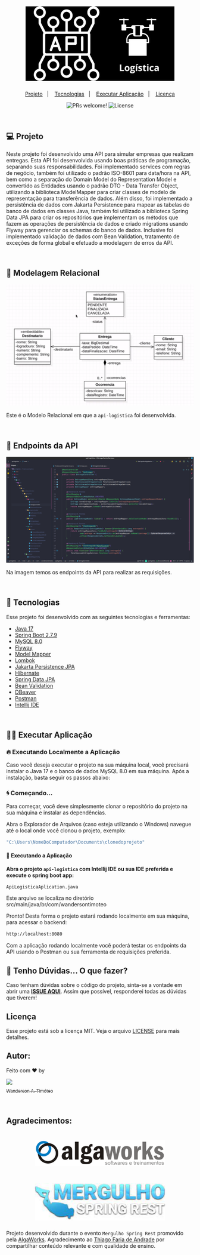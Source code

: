 <h1 align="center">
    <img alt="API Logística" title="API Logística" 
    src=".github/api-logistica.png" />
</h1>

<p align="center">
  <a href="#-projeto">Projeto</a>&nbsp;&nbsp;&nbsp;|&nbsp;&nbsp;&nbsp;
  <a href="#-tecnologias">Tecnologias</a>&nbsp;&nbsp;&nbsp;|&nbsp;&nbsp;&nbsp;
  <a href="#-executar aplicação">Executar Aplicação</a>&nbsp;&nbsp;&nbsp;|&nbsp;&nbsp;&nbsp;
  <a href="#-licença">Licença</a>
</p>

<p align="center">
 <img src="https://img.shields.io/static/v1?label=PRs&message=welcome&color=15C3D6&labelColor=000000" alt="PRs welcome!" />

  <img alt="License" src="https://img.shields.io/static/v1?label=license&message=MIT&color=15C3D6&labelColor=000000">
</p>

<br>

## 💻 Projeto

Neste projeto foi desenvolvido uma API para simular empresas que realizam entregas.
Esta API foi desenvolvida usando boas práticas de programação, separando suas responsabilidades.
Foi implementado services com regras de negócio, também foi utilizado o padrão ISO-8601 para data/hora na API, 
bem como a separação do Domain Model do Representation Model e convertido as Entidades usando o padrão 
DTO - Data Transfer Object, utilizando a biblioteca ModelMapper para criar classes de modelo de representação para 
transferência de dados. Além disso, foi implementado a persistência de dados com Jakarta Persistence para mapear 
as tabelas do banco de dados em classes Java, também foi utilizado a biblioteca Spring Data JPA para criar os 
repositórios que implementam os métodos que fazem as operações de persistência de dados e criado migrations usando 
Flyway para gerenciar os schemas do banco de dados. Inclusive foi implementado validação de dados com Bean 
Validation, tratamento de exceções de forma global e efetuado a modelagem de erros da API.

<br>

## 🎲 Modelagem Relacional

<p align="center">
    <img alt="Modelagem Relacional" title="Modelagem Relacional" 
    src=".github/modelagem-relacional.png" />
</p>

Este é o Modelo Relacional em que a `api-logistica` foi desenvolvida.

<br>

## 🎲 Endpoints da API

<p align="center">
    <img alt="Movie Rating" title="Movie Rating" 
    src=".github/endpoints.png" />
</p>

Na imagem temos os endpoints da API para realizar as requisições.

<br>

## 🚀 Tecnologias

Esse projeto foi desenvolvido com as seguintes tecnologias e ferramentas:

- [Java 17](https://www.java.com/pt-BR/)
- [Spring Boot 2.7.9](https://spring.io/projects/spring-boot)
- [MySQL 8.0](https://www.mysql.com/)
- [Flyway](https://flywaydb.org/documentation/database/mysql)
- [Model Mapper](https://modelmapper.org/)
- [Lombok](https://projectlombok.org/)
- [Jakarta Persistence JPA](https://jakarta.ee/specifications/persistence/3.0/)
- [Hibernate](https://hibernate.org/)
- [Spring Data JPA](https://docs.spring.io/spring-data/jpa/docs/current/reference/html/)
- [Bean Validation](https://beanvalidation.org/)
- [DBeaver](https://dbeaver.io/download/)
- [Postman](https://www.postman.com/)
- [Intellij IDE](https://www.jetbrains.com/pt-br/idea/)

<br>

## 👨‍💻 Executar Aplicação

### 🔥 Executando Localmente a Aplicação

Caso você deseja executar o projeto na sua máquina local, você precisará instalar o Java 17 e o banco de dados MySQL 8.0 em sua máquina. Após a instalação, basta seguir os passos abaixo:

### 🌀 Começando...

Para começar, você deve simplesmente clonar o repositório do projeto na sua máquina e instalar as dependências.

Abra o Explorador de Arquivos (caso esteja utilizando o Windows) navegue até o local onde você clonou o projeto, exemplo:

```sh
"C:\Users\NomeDoComputador\Documents\clonedoprojeto"
```

#### 💨 Executando a Aplicação


**Abra o projeto `api-logistica` com Intellij IDE ou sua IDE preferida e execute o spring boot app:** 

```sh
ApiLogisticaAplication.java
```
Este arquivo se localiza no diretório src/main/java/br/com/wandersontimoteo

Pronto! Desta forma o projeto estará rodando localmente em sua máquina, para acessar o backend:
<br>

```sh
http://localhost:8080
```
Com a aplicação rodando localmente você poderá testar os endpoints da API usando o Postman ou sua ferramenta de requisições preferida.
## 🚩 Tenho Dúvidas... O que fazer?

Caso tenham dúvidas sobre o código do projeto, sinta-se a vontade em abrir uma **[ISSUE AQUI](https://github.com/Wanderson-A-Timoteo/api-logistica/issues)**. Assim que possível, responderei todas as dúvidas que tiverem!
<br>

## Licença

Esse projeto está sob a licença MIT. Veja o arquivo [LICENSE](LICENSE.md) para mais detalhes.

## Autor:

Feito com ♥ by

[<img src="https://avatars.githubusercontent.com/u/40473246?v=4" width=115><br><sub>Wanderson A. Timóteo</sub>](https://wandersontimoteo.ga)

<br>

## Agradecimentos:

<h1 align="center">
    <img alt="AlgaWorks" title="AlgaWorks" 
    src=".github/algaworks.png" width="350" />
</h1>
<h1 align="center">
    <img alt="AlgaWorks" title="AlgaWorks" 
    src=".github/algaworks-mergulho-spring-rest.jpeg" width="350" />
</h1>

Projeto desenvolvido durante o evento `Mergulho Spring Rest` promovido pela [AlgaWorks](https://www.algaworks.com/).
Agradecimento ao [Thiago Faria de Andrade](https://www.linkedin.com/in/thiagofa/) por compartilhar conteúdo relevante e com qualidade de ensino.
